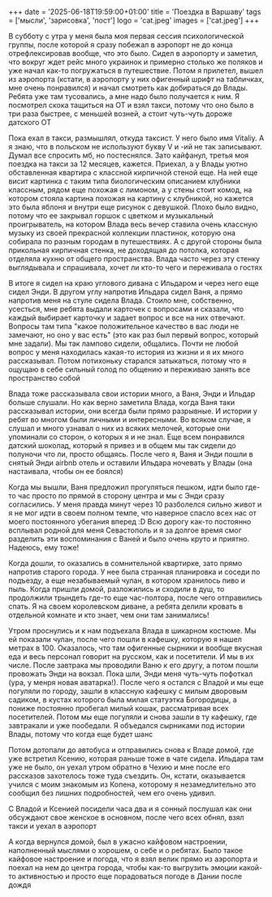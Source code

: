 +++
date = '2025-06-18T19:59:00+01:00'
title = 'Поездка в Варшаву'
tags = ['мысли', 'зарисовка', 'пост']
logo = 'cat.jpeg'
images = ['cat.jpeg']
+++

В субботу с утра у меня была моя первая сессия психологической группы, после которой я сразу побежал в аэропорт не до конца отрефлексировав вообще, что это было. Сидел в аэропорту и заметил, что вокруг ждет рейс много украинок и примерно столько же поляков и уже начал как-то погружаться в путешествие. Потом я прилетел, вышел из аэропорта (кстати, в аэропорту у них офигенный шрифт на табличках, мне очень понравился) и начал смотреть как добираться до Влады. Ребята уже там тусовались, а мне надо было получается к ним. Я посмотрел скока тащиться на ОТ и взял такси, потому что оно было в три раза быстрее, с меньшей возней, а стоит чуть-чуть дороже датского ОТ

Пока ехал в такси, размышлял, откуда таксист. У него было имя Vitaliy. А я знаю, что в польском не используют букву V и -ий не так записывают. Думал все спросить мб, но постеснялся. Зато кайфанул, третья моя поездка на такси за 12 месяцев, кажется. Приехал, а у Влады уютно обставленная квартира с классной кирпичной стеной еще. На ней еще висит картинка с таким типа биологическим описанием клубники классным, рядом еще похожая с лимоном, а у стены стоит комод, на котором стояла картина похожая на картину с клубникой, но кажется это была яблоня и внутри еще рисунок с девушкой. Плохо было видно, потому что ее закрывал горшок с цветком и музыкальный проигрыватель, на котором Влада весь вечер ставила очень классную музыку из своей прекрасной коллекции пластинок, которую она собирала по разным городам в путешествиях. А с другой стороны была прикольная кирпичная стенка, не доходящая до потолка, которая отделяла кухню от общего пространства. Влада часто через эту стенку выглядывала и спрашивала, хочет ли кто-то чего и переживала о гостях

В итоге я сидел на краю углового дивана с Ильдаром и через него еще сидел Энди. В другом углу напротив Ильдара сидел Ваня, а прямо напротив меня на стуле сидела Влада. Стоило мне, собственно, усесться, мне ребята выдали карточек с вопросами и сказали, что каждый выбирает карточку и задает вопрос и все на них отвечают. Вопросы там типа "какое положительное качество в вас люди не замечают, но оно у вас есть" (это как раз был первый вопрос, который мне задали). Мы так лампово сидели, общались. Почти не любой вопрос у меня находилась какая-то история из жизни и я их много рассказывал. Потом потихоньку старался затыкаться, потому что я ощущаю в себе сильный голод по общению и переживаю занять все пространство собой

Влада тоже рассказывала свои истории много, а Ваня, Энди и Ильдар больше слушали. Но как верно заметила Влада, когда Ваня таки рассказывал истории, они всегда были прямо разрывные. И истории у ребят во многом были личными и интересными. Во всяком случае, я слушал и много узнавал о них из всяких мелочей, которые они упоминали со сторон, о которых я и не знал. Еще всем понравился датский шоколад, который я привез и в общем мы так сидели до полуночи что ли, просто общаясь. После чего я, Ваня и Энди пошли в снятый Энди airbnb отель и оставили Ильдара ночевать у Влады (она настаивала, чтобы он ее боялся)

Когда мы вышли, Ваня предложил прогуляться пешком, идти было где-то час просто по прямой в сторону центра и мы с Энди сразу согласились. У меня правда минут через 10 разболелся сильно живот и я не мог идти в своем полном темпе, что наверное спасло всех нас от моего постоянного убегания вперед :D Всю дорогу как-то постоянно всплывал родной для меня Севастополь и я за долгое время смог разделить эти воспоминания с Ваней и было очень круто и приятно. Надеюсь, ему тоже!

Когда дошли, то оказались в сомнительной квартирке, зато прямо напротив старого города. У нее была странная планировка и соседи по подъезду, а еще незабываемый чулан, в котором хранилось пиво и пыль. Когда пришли домой, разложились и сходили в душ, то продолжили трындеть где-то еще час-полтора, после чего отправились спать. Я на своем королевском диване, а ребята делили кровать в отдельной комнате и кто знает, чем они там занимались!

Утром проснулись и к нам подъехала Влада в шикарном костюме. Мы ей показали чулан, после чего пошли в кафешку, которую я нашел метрах в 100. Оказалось, что там офигенные сырники и вообще вкусная еда и весь персонал говорит на русском, как и посетители. И мы в их числе. После завтрака мы проводили Ваню к его другу, а потом пошли провожать Энди на вокзал. Пока шли, Энди меня чуть-чуть пофоткал (ура, у менря новая аватарка!). После чего я остался с Владой и мы еще погуляли по городу, зашли в классную кафешку с милым дворовым садиком, в кустах которого была милая статуэтка Богородицы, а пониже постоянно пробегал милый кошак, рассматривая всех посетителей. Потом мы еще погуляли и снова зашли в ту кафешку, где завтракали и уже пообедали. Я объедался сырниками под истории Влады, потому что когда еще будет шанс

Потом дотопали до автобуса и отправились снова к Владе домой, где уже встретил Ксению, которая раньше тоже в чате сидела. Ильдара там уже не было, он уехал утром обратно в Чехию и мне после его рассказов захотелось тоже туда съездить. Он, кстати, оказывается учился с моим знакомым из Копена, которому я незамедлительно это сообщил без лишних подробностей, чем его очень удивил.

С Владой и Ксенией посидели часа два и я сонный послушал как они обсуждают свое женское в основном, после чего всех обнял, взял такси и уехал в аэропорт

А когда вернулся домой, был в ужасно кайфовом настроении, наполненный мыслями о хорошем, о себе и о ребятах. Было такое кайфовое настроение и погода, что я взял велик прямо из аэропорта и поехал на нем до центра города, чтобы как-то выгрузить эмоции какой-то активностью и просто еще порадоваться погоде в Дании после дождя
